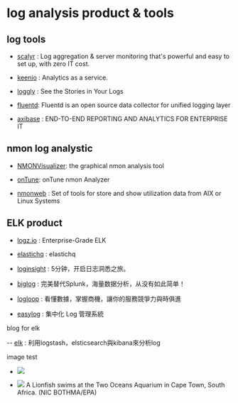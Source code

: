 # log analysis product & tools

## log tools
- [scalyr](https://www.scalyr.com/product) : Log aggregation & server monitoring that's powerful and easy to set up, with zero IT cost.

- [keenio](https://keen.io/native-analytics/) : Analytics as a service.

- [loggly](https://www.loggly.com/product/) : See the Stories in Your Logs


- [fluentd](http://www.fluentd.org/plugins): Fluentd is an open source data collector for unified logging layer

- [axibase](http://axibase.com/products/) : END-TO-END REPORTING AND ANALYTICS FOR ENTERPRISE IT


## nmon log analystic


- [NMONVisualizer](http://nmonvisualizer.github.io/nmonvisualizer/):  the graphical nmon analysis tool 

- [onTune](http://ontune.us/ona/): onTune nmon Analyzer

- [nmonweb](http://www.nmonweb.com/en/screenshots/frontend/) : Set of tools for store and show utilization data from AIX or Linux Systems

## ELK product

- [logz.io](http://logz.io/product/#_tab-46a07adc39e61e95d84) : Enterprise-Grade ELK

- [elastichq](http://www.elastichq.org/features.html) : elastichq
 
- [loginsight](http://www.loginsight.cn/) : 5分钟，开启日志洞悉之旅。

- [biglog](http://www.biglog.cn/) : 完美替代Splunk，海量数据分析，从没有如此简单！

- [logloop](http://infinitiessoft.com/logloop.php) : 看懂數據，掌握商機，讓你的服務競爭力與時俱進

- [easylog](http://www.thinkpower.info/products.aspx) :  集中化 Log 管理系統

blog for elk

-- [elk](http://www.evanlin.com/using-logstash-elsticsearch-and-kibana/) : 利用logstash，elsticsearch與kibana來分析log


image test

- ![](https://www.dropbox.com/s/biop3syq4w4siv2/profiler-disk.png)

- ![](http://c.o0bg.com/rf/image_1200w/Boston/2011-2020/2016/06/02/BostonGlobe.com/BigPicture/Images/05339892.jpg)
A Lionfish swims at the Two Oceans Aquarium in Cape Town, South Africa. (NIC BOTHMA/EPA)

